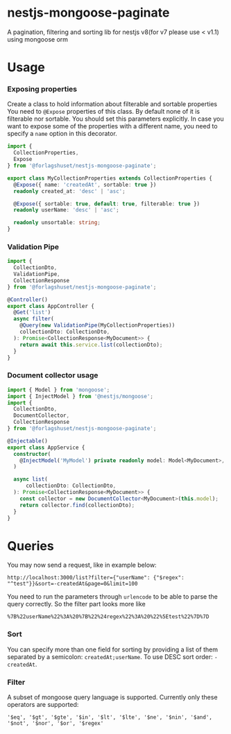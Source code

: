 # nestjs-mongoose-paginate

A pagination, filtering and sorting lib for nestjs v8(for v7 please use < v1.1) using mongoose orm

# Usage

### Exposing properties

Create a class to hold information about filterable and sortable properties
You need to `@Expose` properties of this class. By default none of it is filterable nor sortable.
You should set this parameters explicitly.
In case you want to expose some of the properties with a different name, you need to specify a `name` option in this decorator.

```typescript
import {
  CollectionProperties,
  Expose
} from '@forlagshuset/nestjs-mongoose-paginate';

export class MyCollectionProperties extends CollectionProperties {
  @Expose({ name: 'createdAt', sortable: true })
  readonly created_at: 'desc' | 'asc';

  @Expose({ sortable: true, default: true, filterable: true })
  readonly userName: 'desc' | 'asc';

  readonly unsortable: string;
}
```

### Validation Pipe

```typescript
import {
  CollectionDto,
  ValidationPipe,
  CollectionResponse
} from '@forlagshuset/nestjs-mongoose-paginate';

@Controller()
export class AppController {
  @Get('list')
  async filter(
    @Query(new ValidationPipe(MyCollectionProperties))
    collectionDto: CollectionDto,
  ): Promise<CollectionResponse<MyDocument>> {
    return await this.service.list(collectionDto);
  }
}
```

### Document collector usage

```typescript
import { Model } from 'mongoose';
import { InjectModel } from '@nestjs/mongoose';
import {
  CollectionDto,
  DocumentCollector,
  CollectionResponse
} from '@forlagshuset/nestjs-mongoose-paginate';

@Injectable()
export class AppService {
  constructor(
    @InjectModel('MyModel') private readonly model: Model<MyDocument>,
  )

  async list(
      collectionDto: CollectionDto,
  ): Promise<CollectionResponse<MyDocument>> {
    const collector = new DocumentCollector<MyDocument>(this.model);
    return collector.find(collectionDto);
  }
}
```

# Queries

You may now send a request, like in example below:

```
http://localhost:3000/list?filter={"userName": {"$regex": "^test"}}&sort=-createdAt&page=0&limit=100
```

You need to run the parameters through `urlencode` to be able to parse the query correctly. So the filter part looks more like

`%7B%22userName%22%3A%20%7B%22%24regex%22%3A%20%22%5Etest%22%7D%7D`

### Sort

You can specify more than one field for sorting by providing a list of them separated by a semicolon: `createdAt;userName`.
To use DESC sort order: `-createdAt`.

### Filter

A subset of mongoose query language is supported. Currently only these operators are supported:

`'$eq', '$gt', '$gte', '$in', '$lt', '$lte', '$ne', '$nin', '$and', '$not', '$nor', '$or', '$regex'`
